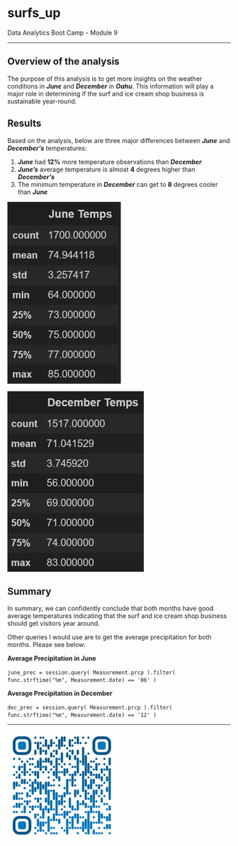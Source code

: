# surfs_up
Data Analytics Boot Camp - Module 9

---

## Overview of the analysis
The purpose of this analysis is to get more insights on the weather conditions in ***June*** and ***December*** in ***Oahu***. This information will play a major role in determining if the surf and ice cream shop business is sustainable year-round.

## Results
Based on the analysis, below are three major differences between ***June*** and ***December's*** temperatures:
 1. ***June*** had **12%** more temperature observations than ***December***
 2. ***June’s*** average temperature is almost **4** degrees higher than ***December’s***
 3. The minimum temperature in ***December*** can get to **8** degrees cooler than ***June***

![June's Tempretures](./Resources/june_temps.png)

![December's Tempretures](./Resources/dec_temps.png)

## Summary
In summary, we can confidently conclude that both months have good average temperatures indicating that the surf and ice cream shop business should get visitors year around. 

Other queries I would use are to get the average precipitation for both months. Please see below:

**Average Precipitation in June**

`june_prec = session.query( Measurement.prcp ).filter( func.strftime("%m", Measurement.date) == '06' )`

**Average Precipitation in December**

`dec_prec = session.query( Measurement.prcp ).filter( func.strftime("%m", Measurement.date) == '12' )`

---

![Saeed Al-Yacoubi](./Resources/qr-code.png)
